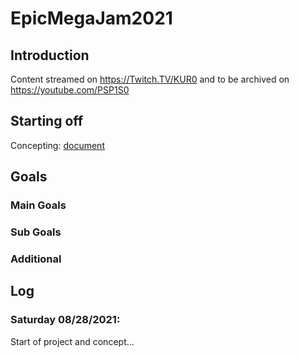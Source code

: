# EpicMegaJam2021

## Introduction
Content streamed on https://Twitch.TV/KUR0 and to be archived on https://youtube.com/PSP1S0

## Starting off
Concepting:
[document](https://docs.google.com/document/d/1-BEbBhRpZIGuNrk6mD4cPnyid-ZDst7E3I07_KRHzzM/edit?usp=sharing)

## Goals
### Main Goals
### Sub Goals
### Additional

## Log
<dl>
  <div>
    <h3>Saturday 08/28/2021:</h3>
    <article>Start of project and concept...</article>
  </div>
</dl>
